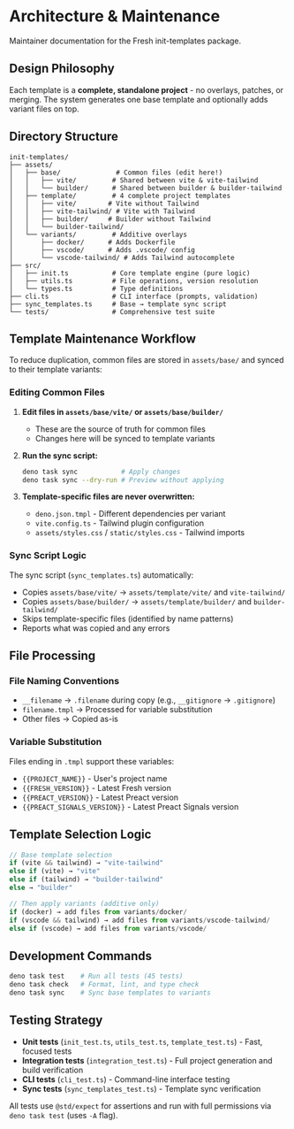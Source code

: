 # Architecture & Maintenance

Maintainer documentation for the Fresh init-templates package.

## Design Philosophy

Each template is a **complete, standalone project** - no overlays, patches, or
merging. The system generates one base template and optionally adds variant
files on top.

## Directory Structure

```
init-templates/
├── assets/
│   ├── base/              # Common files (edit here!)
│   │   ├── vite/         # Shared between vite & vite-tailwind
│   │   └── builder/      # Shared between builder & builder-tailwind
│   ├── template/         # 4 complete project templates
│   │   ├── vite/        # Vite without Tailwind
│   │   ├── vite-tailwind/ # Vite with Tailwind
│   │   ├── builder/     # Builder without Tailwind
│   │   └── builder-tailwind/
│   └── variants/         # Additive overlays
│       ├── docker/      # Adds Dockerfile
│       ├── vscode/      # Adds .vscode/ config
│       └── vscode-tailwind/ # Adds Tailwind autocomplete
├── src/
│   ├── init.ts           # Core template engine (pure logic)
│   ├── utils.ts          # File operations, version resolution
│   └── types.ts          # Type definitions
├── cli.ts                # CLI interface (prompts, validation)
├── sync_templates.ts     # Base → template sync script
└── tests/                # Comprehensive test suite
```

## Template Maintenance Workflow

To reduce duplication, common files are stored in `assets/base/` and synced to
their template variants:

### Editing Common Files

1. **Edit files in `assets/base/vite/` or `assets/base/builder/`**
   - These are the source of truth for common files
   - Changes here will be synced to template variants

2. **Run the sync script:**
   ```bash
   deno task sync           # Apply changes
   deno task sync --dry-run # Preview without applying
   ```

3. **Template-specific files are never overwritten:**
   - `deno.json.tmpl` - Different dependencies per variant
   - `vite.config.ts` - Tailwind plugin configuration
   - `assets/styles.css` / `static/styles.css` - Tailwind imports

### Sync Script Logic

The sync script (`sync_templates.ts`) automatically:

- Copies `assets/base/vite/` → `assets/template/vite/` and `vite-tailwind/`
- Copies `assets/base/builder/` → `assets/template/builder/` and
  `builder-tailwind/`
- Skips template-specific files (identified by name patterns)
- Reports what was copied and any errors

## File Processing

### File Naming Conventions

- `__filename` → `.filename` during copy (e.g., `__gitignore` → `.gitignore`)
- `filename.tmpl` → Processed for variable substitution
- Other files → Copied as-is

### Variable Substitution

Files ending in `.tmpl` support these variables:

- `{{PROJECT_NAME}}` - User's project name
- `{{FRESH_VERSION}}` - Latest Fresh version
- `{{PREACT_VERSION}}` - Latest Preact version
- `{{PREACT_SIGNALS_VERSION}}` - Latest Preact Signals version

## Template Selection Logic

```typescript
// Base template selection
if (vite && tailwind) → "vite-tailwind"
else if (vite) → "vite"
else if (tailwind) → "builder-tailwind"
else → "builder"

// Then apply variants (additive only)
if (docker) → add files from variants/docker/
if (vscode && tailwind) → add files from variants/vscode-tailwind/
else if (vscode) → add files from variants/vscode/
```

## Development Commands

```bash
deno task test    # Run all tests (45 tests)
deno task check   # Format, lint, and type check
deno task sync    # Sync base templates to variants
```

## Testing Strategy

- **Unit tests** (`init_test.ts`, `utils_test.ts`, `template_test.ts`) - Fast,
  focused tests
- **Integration tests** (`integration_test.ts`) - Full project generation and
  build verification
- **CLI tests** (`cli_test.ts`) - Command-line interface testing
- **Sync tests** (`sync_templates_test.ts`) - Template sync verification

All tests use `@std/expect` for assertions and run with full permissions via
`deno task test` (uses `-A` flag).
